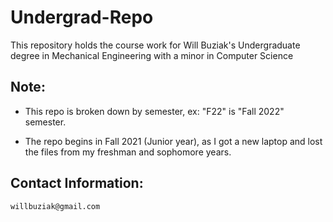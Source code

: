 # Undergrad-Repo
This repository holds the course work for Will Buziak's Undergraduate degree in Mechanical Engineering with a minor in Computer Science

## Note:

- This repo is broken down by semester, ex: "F22" is "Fall 2022" semester.

- The repo begins in Fall 2021 (Junior year), as I got a new laptop and lost the files from my freshman and sophomore years.

## Contact Information:
```
willbuziak@gmail.com
```

